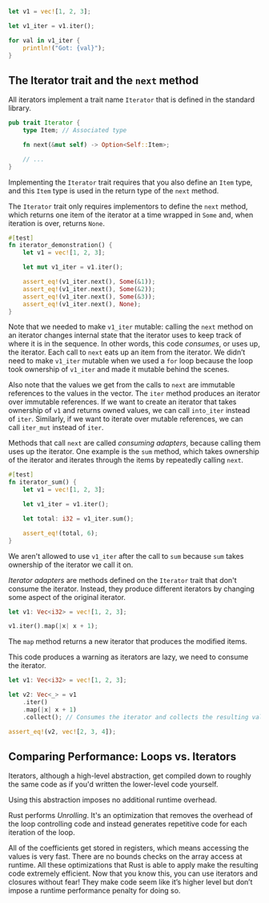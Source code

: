 ```rust
let v1 = vec![1, 2, 3];

let v1_iter = v1.iter();

for val in v1_iter {
	println!("Got: {val}");
}
```
## The Iterator trait and the `next` method
All iterators implement a trait name `Iterator` that is defined in the standard library.
```rust
pub trait Iterator {
	type Item; // Associated type

	fn next(&mut self) -> Option<Self::Item>;

	// ...
}
```

Implementing the `Iterator` trait requires that you also define an `Item` type, and this `Item` type is used in the return type of the `next` method.

The `Iterator` trait only requires implementors to define the `next` method, which returns one item of the iterator at a time wrapped in `Some` and, when iteration is over, returns `None`.
```rust
#[test]
fn iterator_demonstration() {
	let v1 = vec![1, 2, 3];

	let mut v1_iter = v1.iter();

	assert_eq!(v1_iter.next(), Some(&1));
	assert_eq!(v1_iter.next(), Some(&2));
	assert_eq!(v1_iter.next(), Some(&3));
	assert_eq!(v1_iter.next(), None);
}
```

Note that we needed to make `v1_iter` mutable: calling the `next` method on an iterator changes internal state that the iterator uses to keep track of where it is in the sequence. In other words, this code _consumes_, or uses up, the iterator. Each call to `next` eats up an item from the iterator. We didn’t need to make `v1_iter` mutable when we used a `for` loop because the loop took ownership of `v1_iter` and made it mutable behind the scenes.

Also note that the values we get from the calls to `next` are immutable references to the values in the vector. The `iter` method produces an iterator over immutable references. If we want to create an iterator that takes ownership of `v1` and returns owned values, we can call `into_iter` instead of `iter`. Similarly, if we want to iterate over mutable references, we can call `iter_mut` instead of `iter`.

Methods that call `next` are called *consuming adapters*, because calling them uses up the iterator. One example is the `sum` method, which takes ownership of the iterator and iterates through the items by repeatedly calling `next`.
```rust
#[test]
fn iterator_sum() {
	let v1 = vec![1, 2, 3];

	let v1_iter = v1.iter();

	let total: i32 = v1_iter.sum();

	assert_eq!(total, 6);
}
```

We aren't allowed to use `v1_iter` after the call to `sum` because `sum` takes ownership of the iterator we call it on.

*Iterator adapters* are methods defined on the `Iterator` trait that don't consume the iterator. Instead, they produce different iterators by changing some aspect of the original iterator.
```rust
let v1: Vec<i32> = vec![1, 2, 3];

v1.iter().map(|x| x + 1);
```

The `map` method returns a new iterator that produces the modified items.

This code produces a warning as iterators are lazy, we need to consume the iterator.
```rust
let v1: Vec<i32> = vec![1, 2, 3];

let v2: Vec<_> = v1
	.iter()
	.map(|x| x + 1)
	.collect(); // Consumes the iterator and collects the resulting values into a collection data type.

assert_eq!(v2, vec![2, 3, 4]);
```
## Comparing Performance: Loops vs. Iterators
Iterators, although a high-level abstraction, get compiled down to roughly the same code as if you'd written the lower-level code yourself.

Using this abstraction imposes no additional runtime overhead.

Rust performs *Unrolling*. It's an optimization that removes the overhead of the loop controlling code and instead generates repetitive code for each iteration of the loop.

All of the coefficients get stored in registers, which means accessing the values is very fast. There are no bounds checks on the array access at runtime. All these optimizations that Rust is able to apply make the resulting code extremely efficient. Now that you know this, you can use iterators and closures without fear! They make code seem like it’s higher level but don’t impose a runtime performance penalty for doing so.